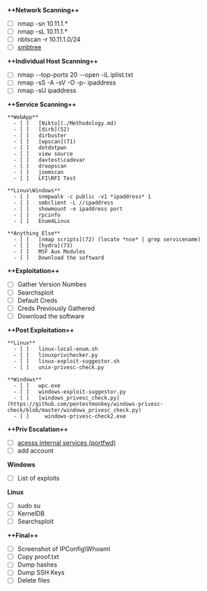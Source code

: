 **++Network Scanning++**

   - [ ]  nmap -sn 10.11.1.*
   - [ ]  nmap -sL 10.11.1.*
   - [ ]  nbtscan -r 10.11.1.0/24
   - [ ]  [smbtree](70)

**++Individual Host Scanning++**

   - [ ]  nmap  --top-ports 20 --open -iL iplist.txt
   - [ ]  nmap -sS -A -sV -O -p- ipaddress
   - [ ]  nmap -sU ipaddress

**++Service Scanning++**

    **WebApp**
      - [ ]   [Nikto](./Methodology.md)
      - [ ]   [dirb](52)
      - [ ]   dirbuster
      - [ ]   [wpscan](71)
      - [ ]   dotdotpwn
      - [ ]   view source 
      - [ ]   davtest\cadevar
      - [ ]   droopscan
      - [ ]   joomscan
      - [ ]   LFI\RFI Test
      
    **Linux\Windows**
      - [ ]   snmpwalk -c public -v1 *ipaddress* 1
      - [ ]   smbclient -L //ipaddress
      - [ ]   showmount -e ipaddress port
      - [ ]   rpcinfo
      - [ ]   Enum4Linux
    
    **Anything Else**
      - [ ]   [nmap scripts](72) (locate *nse* | grep servicename)
      - [ ]   [hydra](73)
      - [ ]   MSF Aux Modules
      - [ ]   Download the softward

**++Exploitation++**
   - [ ]   Gather Version Numbes
   - [ ]   Searchsploit
   - [ ]   Default Creds
   - [ ]   Creds Previously Gathered
   - [ ]   Download the software

**++Post Exploitation++**

    **Linux**
      - [ ]   linux-local-enum.sh
      - [ ]   linuxprivchecker.py
      - [ ]   linux-exploit-suggestor.sh
      - [ ]   unix-privesc-check.py

    **Windows**
      - [ ]   wpc.exe
      - [ ]   windows-exploit-suggestor.py
      - [ ]   [windows_privesc_check.py](https://github.com/pentestmonkey/windows-privesc-check/blob/master/windows_privesc_check.py)
      - [ ]  	windows-privesc-check2.exe

**++Priv Escalation++**
   - [ ]  [acesss internal services (portfwd)](74)
   - [ ]  add account

**Windows**
   - [ ]  List of exploits

**Linux**
   - [ ]  sudo su 
   - [ ]  KernelDB
   - [ ]  Searchsploit

**++Final++**
   - [ ]  Screenshot of IPConfig\WhoamI
   - [ ]  Copy proof.txt
   - [ ]  Dump hashes 
   - [ ]  Dump SSH Keys
   - [ ]  Delete files